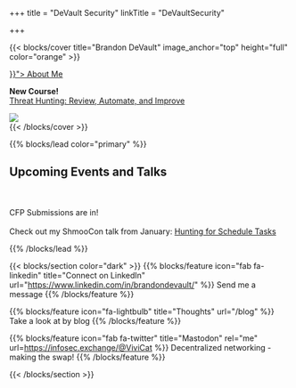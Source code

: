 +++
title = "DeVault Security"
linkTitle = "DeVaultSecurity"

+++

{{< blocks/cover title="Brandon DeVault" image_anchor="top" height="full" color="orange" >}}
<div class="mx-auto">
	<a class="btn btn-lg btn-primary mr-3 mb-4" href="{{< relref "/about" >}}">
		About Me <i class="fas fa-arrow-alt-circle-right ml-2"></i>
	</a>
	<p class="lead mt-5"><b>New Course!</b>
	<br>
	<a href="https://www.pluralsight.com/courses/threat-hunting-review-automate-improve">Threat Hunting: Review, Automate, and Improve</a>
	</p>
	<img src="/static/th-review.png"</img>
</div>
{{< /blocks/cover >}}




{{% blocks/lead color="primary" %}}
<h2><b>Upcoming Events and Talks</b></h2>
<br>
<br>
CFP Submissions are in!
<br><br>
Check out my ShmooCon talk from January: <a href="https://www.youtube.com/watch?v=9ZJkXmhogHQ">Hunting for Schedule Tasks</a>

{{% /blocks/lead %}}

{{< blocks/section color="dark" >}}
{{% blocks/feature icon="fab fa-linkedin" title="Connect on LinkedIn" url="https://www.linkedin.com/in/brandondevault/" %}}
Send me a message
{{% /blocks/feature %}}

{{% blocks/feature icon="fa-lightbulb" title="Thoughts" url="/blog" %}}
Take a look at by blog
{{% /blocks/feature %}}

{{% blocks/feature icon="fab fa-twitter" title="Mastodon" rel="me" url=https://infosec.exchange/@ViviCat %}}
Decentralized networking - making the swap!
{{% /blocks/feature %}}

{{< /blocks/section >}}


